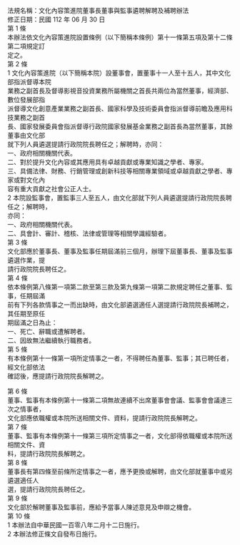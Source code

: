 法規名稱：文化內容策進院董事長董事與監事遴聘解聘及補聘辦法  
修正日期：民國 112 年 06 月 30 日  
第 1 條  
本辦法依文化內容策進院設置條例（以下簡稱本條例）第十一條第五項及第十二條第二項規定訂  
定之。  
第 2 條  
1 文化內容策進院（以下簡稱本院）設董事會，置董事十一人至十五人，其中文化部指派督導本院  
業務之副首長及督導影視音投資業務所屬機關之首長共兩位為當然董事，經濟部、數位發展部指  
派督導文化創意產業業務之副首長、國家科學及技術委員會指派督導前瞻及應用科技業務之副首  
長、國家發展委員會指派督導行政院國家發展基金業務之副首長為當然董事，其餘董事由文化部  
就下列人員遴選提請行政院院長聘任之；解聘時，亦同：  
一、政府相關機關代表。  
二、對於提升文化內容或其應用具有卓越貢獻或專業知識之學者、專家。  
三、具備法律、財務、行銷管理或創新科技等相關專業領域或卓越貢獻之學者、專家或對文化內  
容有重大貢獻之社會公正人士。  
2 本院設監事會，置監事三人至五人，由文化部就下列人員遴選提請行政院院長聘任之；解聘時，  
亦同：  
一、政府相關機關代表。  
二、具會計、審計、稽核、法律或管理等相關學識經驗者。  
第 3 條  
文化部應於董事長、董事及監事任期屆滿前三個月，辦理下屆董事長、董事及監事遴選作業，提  
請行政院院長聘任之。  
第 4 條  
依本條例第八條第一項第二款至第三款及第九條第一項第二款規定聘任之董事、監事，任期屆滿  
前有下列各款情事之一而出缺時，由文化部遴選適任人選提請行政院院長補聘之，其任期至原任  
期屆滿之日為止：  
一、死亡、辭職或遭解聘者。  
二、因故無法繼續執行職務者。  
第 5 條  
有本條例第十一條第一項所定情事之一者，不得聘任為董事、監事；其已聘任者，經文化部依法  
確認後，應提請行政院院長解聘之。  


第 6 條  
董事、監事有本條例第十一條第二項無故連續不出席董事會會議、監事會會議達三次之情事者，  
文化部應依職權或本院所送相關文件、資料，提請行政院院長解聘之。  
第 7 條  
董事、監事有本條例第十一條第三項所定情事之一者，文化部得依職權或本院所送相關文件、資  
料，提請行政院院長解聘之。  
第 8 條  
董事長有第四條至前條所定情事之一者，應予更換或解聘，由文化部就董事中或另遴選適任人  
選，提請行政院院長聘任之。  
第 9 條  
文化部於解聘董事及監事前，應給予當事人陳述意見及申辯之機會。  
第 10 條  
1 本辦法自中華民國一百零八年二月十二日施行。  
2 本辦法修正條文自發布日施行。  



